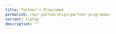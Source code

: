 ```yaml
---
title: Partner's Programme
permalink: /our-partnerships/partner-programme/
variant: tiptap
description: ""
---
```

